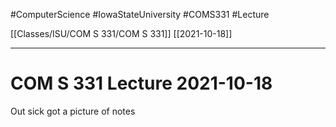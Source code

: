 #ComputerScience  #IowaStateUniversity  #COMS331 
#Lecture

[[Classes/ISU/COM S 331/COM S 331]] [[2021-10-18]]

---

# COM S 331 Lecture 2021-10-18

Out  sick got a picture of notes